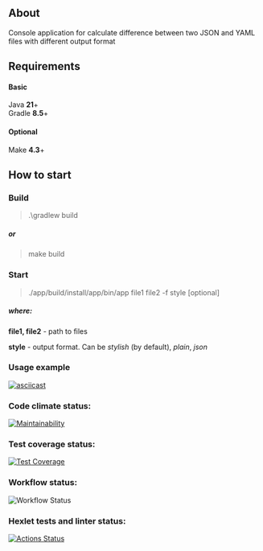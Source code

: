 ## About

Console application for calculate difference between two JSON and YAML files with different output format

## Requirements

#### Basic

Java **21**+ \
Gradle **8.5**+

#### Optional
Make **4.3**+

## How to start

### Build

> .\gradlew build

##### or

> make build
 
### Start

> ./app/build/install/app/bin/app file1 file2 -f style [optional]
##### where:
**file1, file2** - path to files

**style** - output format. Can be _stylish_ (by default), _plain_, _json_

### Usage example
[![asciicast](https://asciinema.org/a/C3f0Z61Nw8j4rnFrOLxk98Cdm.svg)](https://asciinema.org/a/C3f0Z61Nw8j4rnFrOLxk98Cdm)

### Code climate status:
[![Maintainability](https://api.codeclimate.com/v1/badges/98d69b76df7a1520c9d7/maintainability)](https://codeclimate.com/github/eDimasya/java-project-71/maintainability)

### Test coverage status:
[![Test Coverage](https://api.codeclimate.com/v1/badges/98d69b76df7a1520c9d7/test_coverage)](https://codeclimate.com/github/eDimasya/java-project-71/test_coverage)

### Workflow status:
![Workflow Status](https://github.com/eDimasya/java-project-71/actions/workflows/workflow.yml/badge.svg)

### Hexlet tests and linter status:
[![Actions Status](https://github.com/eDimasya/java-project-71/actions/workflows/hexlet-check.yml/badge.svg)](https://github.com/eDimasya/java-project-71/actions)